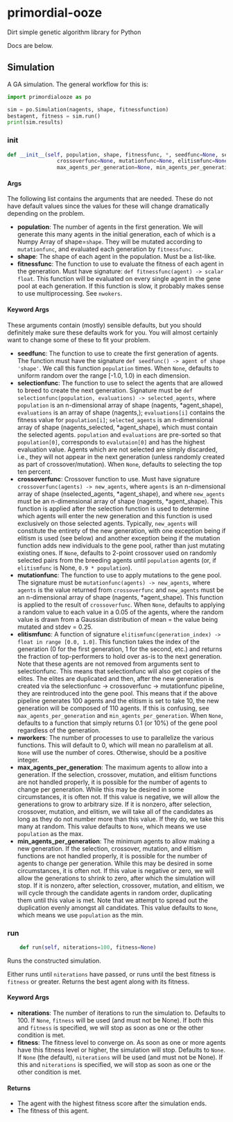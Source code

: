 # primordial-ooze

Dirt simple genetic algorithm library for Python

Docs are below.

## Simulation

A GA simulation. The general workflow for this is:

```python
import primordialooze as po

sim = po.Simulation(nagents, shape, fitnessfunction)
bestagent, fitness = sim.run()
print(sim.results)
```


### __init__

```python
def __init__(self, population, shape, fitnessfunc, *, seedfunc=None, selectionfunc=None,
                crossoverfunc=None, mutationfunc=None, elitismfunc=None, nworkers=0,
                max_agents_per_generation=None, min_agents_per_generation=None)
```

#### Args

The following list contains the arguments that are needed. These do not have default values
since the values for these will change dramatically depending on the problem.

- **population**: The number of agents in the first generation. We will generate this many agents
                in the initial generation, each of which is a Numpy Array of shape=`shape`.
                They will be mutated according to `mutationfunc`, and evaluated each generation
                by `fitnessfunc`.
- **shape**: The shape of each agent in the population. Must be a list-like.
- **fitnessfunc**: The function to use to evaluate the fitness of each agent in the generation.
                Must have signature: `def fitnessfunc(agent) -> scalar float`. This function
                will be evaluated on every single agent in the gene pool at each generation.
                If this function is slow, it probably makes sense to use multiprocessing.
                See `nwokers`.

#### Keyword Args

These arguments contain (mostly) sensible defaults, but you should definitely make sure these
defaults work for you. You will almost certainly want to change some of these to fit your problem.

- **seedfunc**: The function to use to create the first generation of agents. The function must have
                the signature `def seedfunc() -> agent of shape 'shape'`. We call this function
                `population` times. When `None`, defaults to uniform random
                over the range [-1.0, 1.0) in each dimension.
- **selectionfunc**: The function to use to select the agents that are allowed to breed to create the
                    next generation. Signature must be `def selectionfunc(population, evaluations) -> selected_agents`,
                    where `population` is an n-dimensional array of shape (nagents, *agent_shape),
                    `evaluations` is an array of shape (nagents,); `evaluations[i]` contains
                    the fitness value for `population[i]`; `selected_agents` is an n-dimensional array
                    of shape (nagents_selected, *agent_shape), which must contain the selected agents.
                    `population` and `evaluations` are pre-sorted so that `population[0]`, corresponds
                    to `evalutaion[0]` and has the highest evaluation value. Agents which are not selected
                    are simply discarded, i.e., they will not appear in the next generation (unless randomly
                    created as part of crossover/mutation).
                    When `None`, defaults to selecting the top ten percent.
- **crossoverfunc**: Crossover function to use. Must have signature `crossoverfunc(agents) -> new_agents`,
                    where `agents` is an n-dimensional array of shape (nselected_agents, *agent_shape),
                    and where `new_agents` must be an n-dimensional array of shape (nagents, *agent_shape).
                    This function is applied after the selection function is used to determine which
                    agents will enter the new generation and this function is used exclusively on those
                    selected agents. Typically, `new_agents` will constitute the entirety of the new generation,
                    with one exception being if elitism is used (see below) and another exception being
                    if the mutation function adds new individuals to the gene pool, rather than just mutating
                    existing ones.
                    If `None`, defaults to 2-point crossover used on randomly selected pairs from the
                    breeding agents until `population` agents (or, if `elitismfunc` is None, `0.9 * population`).
- **mutationfunc**: The function to use to apply mutations to the gene pool. The signature must be
                    `mutationfunc(agents) -> new_agents`, where `agents` is the value returned from
                    `crossoverfunc` and `new_agents` must be an n-dimensional array of shape (nagents, *agent_shape).
                    This function is applied to the result of `crossoverfunc`.
                    When `None`, defaults to applying a random value to each value in a 0.05 of the agents,
                    where the random value is drawn from a Gaussian distribution of mean = the value being mutated
                    and stdev = 0.25.
- **elitismfunc**: A function of signature `elitismfunc(generation_index) -> float in range [0.0, 1.0]`.
                This function takes the index of the generation (0 for the first generation, 1 for the second, etc.)
                and returns the fraction of top-performers to hold over as-is to the next generation.
                Note that these agents are not removed from arguments sent to selectionfunc. This means that
                selectionfunc will also get copies of the elites. The elites are duplicated and then, after the new
                generation is created via the selectionfunc -> crossoverfunc -> mutationfunc pipeline, they are
                reintroduced into the gene pool. This means that if the above pipeline generates 100 agents
                and the elitism is set to take 10, the new generation will be composed of 110 agents. If this
                is confusing, see `max_agents_per_generation` and `min_agents_per_generation`.
                When `None`, defaults to a function that simply returns 0.1 (or 10%) of the gene pool regardless of the
                generation.
- **nworkers**: The number of processes to use to parallelize the various functions. This will default to 0, which will
                mean no parallelism at all. `None` will use the number of cores. Otherwise, should be a positive integer.
- **max_agents_per_generation**: The maximum agents to allow into a generation. If the selection, crossover, mutation,
                                and elitism functions are not handled properly, it is possible for the number of
                                agents to change per generation. While this may be desired in some circumstances, it
                                is often not. If this value is negative, we will allow the generations to grow to arbitrary
                                size. If it is nonzero, after selection, crossover, mutation, and elitism, we will
                                take all of the candidates as long as they do not number more than this value. If they do,
                                we take this many at random.
                                This value defaults to `None`, which means we use `population` as the max.
- **min_agents_per_generation**: The minimum agents to allow making a new generation. If the selection, crossover, mutation,
                                and elitism functions are not handled properly, it is possible for the number of
                                agents to change per generation. While this may be desired in some circumstances, it
                                is often not. If this value is negative or zero, we will allow the generations
                                    to shrink to zero, after which the simulation will stop. If it is nonzero, after selection,
                                    crossover, mutation, and elitism, we will cycle through the candidate agents in random
                                    order, duplicating them until this value is met. Note that we attempt to spread out the
                                    duplication evenly amongst all candidates.
                                    This value defaults to `None`, which means we use `population` as the min.

### run

```python
    def run(self, niterations=100, fitness=None)
```

Runs the constructed simulation.

Either runs until `niterations` have passed, or runs until the best fitness is `fitness` or greater.
Returns the best agent along with its fitness.

#### Keyword Args

- **niterations**: The number of iterations to run the simulation to. Defaults to 100. If `None`,
                    `fitness` will be used (and must not be None). If both this and `fitness` is
                    specified, we will stop as soon as one or the other condition is met.
- **fitness**: The fitness level to converge on. As soon as one or more agents have this fitness level
                or higher, the simulation will stop. Defaults to `None`. If `None` (the default),
                `niterations` will be used (and must not be None). If this and `niterations` is
                specified, we will stop as soon as one or the other condition is met.

#### Returns

- The agent with the highest fitness score after the simulation ends.
- The fitness of this agent.
